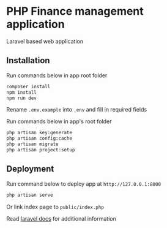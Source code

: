 # PHP Finance management application
Laravel based web application

## Installation

Run commands below in app root folder

```bash
composer install
npm install
npm run dev
```

Rename `.env.example` into `.env` and fill in required fields

Run commands below in app's root folder

```bash
php artisan key:generate
php artisan config:cache
php artisan migrate
php artisan project:setup
```

## Deployment

Run command below to deploy app at `http://127.0.0.1:8000`
```bash
php artisan serve
```
Or link index page to `public/index.php`

Read <a href="https://laravel.com/docs/9.x">laravel docs</a> for additional information
